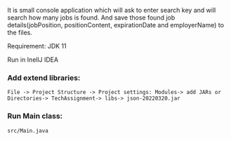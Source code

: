 It is small console application which will ask to enter search key and will search how many jobs is found. And save those found job details(jobPosition, positionContent, expirationDate and employerName) to the files.

Requirement: JDK 11

Run in InellJ IDEA

### Add extend libraries:
```
File -> Project Structure -> Project settings: Modules-> add JARs or Directories-> TechAssignment-> libs-> json-20220320.jar
```

### Run Main class:
```
src/Main.java
```

